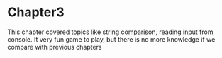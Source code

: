 # Chapter3
This chapter covered topics like string comparison,
reading input from console. It very fun game to play, but
there is no more knowledge if we compare with previous chapters


